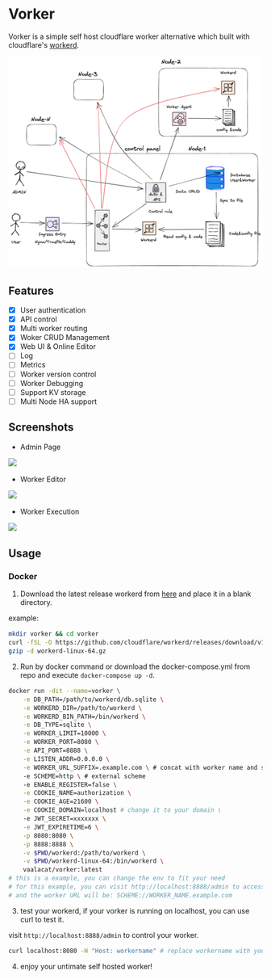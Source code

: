 # Vorker

Vorker is a simple self host cloudflare worker alternative which built with cloudflare's [workerd](https://github.com/cloudflare/workerd).

![](./arch.png)

## Features

- [x] User authentication
- [x] API control
- [x] Multi worker routing
- [x] Woker CRUD Management
- [x] Web UI & Online Editor
- [ ] Log
- [ ] Metrics
- [ ] Worker version control
- [ ] Worker Debugging
- [ ] Support KV storage
- [ ] Multi Node HA support

## Screenshots

- Admin Page

![](https://vaala.cat/images/vorkeradmin.png)

- Worker Editor

![](https://vaala.cat/images/vorkeredit.png)

- Worker Execution

![](https://vaala.cat/images/vorkerexec.png)

## Usage

### Docker

1. Download the latest release workerd from [here](https://github.com/cloudflare/workerd/releases/) and place it in a blank directory.

example:
```bash
mkdir vorker && cd vorker
curl -fSL -O https://github.com/cloudflare/workerd/releases/download/v1.20230518.0/workerd-linux-64.gz
gzip -d workerd-linux-64.gz
```

2. Run by docker command or download the docker-compose.yml from repo and execute `docker-compose up -d`.

```bash
docker run -dit --name=vorker \
	-e DB_PATH=/path/to/workerd/db.sqlite \
	-e WORKERD_DIR=/path/to/workerd \
	-e WORKERD_BIN_PATH=/bin/workerd \
	-e DB_TYPE=sqlite \
	-e WORKER_LIMIT=10000 \
	-e WORKER_PORT=8080 \
	-e API_PORT=8888 \
	-e LISTEN_ADDR=0.0.0.0 \
	-e WORKER_URL_SUFFIX=.example.com \ # concat with worker name and scheme
	-e SCHEME=http \ # external scheme
	-e ENABLE_REGISTER=false \
	-e COOKIE_NAME=authorization \
	-e COOKIE_AGE=21600 \
	-e COOKIE_DOMAIN=localhost # change it to your domain \
	-e JWT_SECRET=xxxxxxx \
	-e JWT_EXPIRETIME=6 \
	-p 8080:8080 \
	-p 8888:8888 \
	-v $PWD/workerd:/path/to/workerd \
	-v $PWD/workerd-linux-64:/bin/workerd \
	vaalacat/vorker:latest
# this is a example, you can change the env to fit your need
# for this example, you can visit http://localhost:8888/admin to access the web ui
# and the worker URL will be: SCHEME://WORKER_NAME.example.com
```

3. test your workerd, if your vorker is running on localhost, you can use curl to test it.

visit `http://localhost:8888/admin` to control your worker.

```bash
curl localhost:8080 -H "Host: workername" # replace workername with your worker name
```

4. enjoy your untimate self hosted worker!